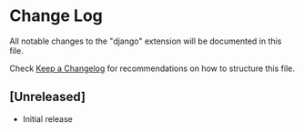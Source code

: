 # Change Log
All notable changes to the "django" extension will be documented in this file.

Check [Keep a Changelog](http://keepachangelog.com/) for recommendations on how to structure this file.

## [Unreleased]
- Initial release


###